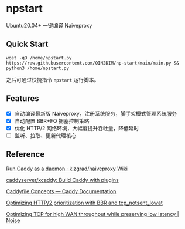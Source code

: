 # npstart

Ubuntu20.04+ 一键编译 Naiveproxy

## Quick Start

```shell
wget -qO /home/npstart.py https://raw.githubusercontent.com/QIN2DIM/np-start/main/main.py && python3 /home/npstart.py
```

之后可通过快捷指令 `npstart` 运行脚本。

## Features

- [x] 自动编译最新版 Naiveproxy，注册系统服务，脚手架模式管理系统服务
- [x] 自动配置 BBR+FQ 拥塞控制策略
- [x] 优化 HTTP/2 网络环境，大幅度提升吞吐量，降低延时
- [ ] 监听、拉取、更新代理核心

## Reference

[Run Caddy as a daemon · klzgrad/naiveproxy Wiki](https://github.com/klzgrad/naiveproxy/wiki/Run-Caddy-as-a-daemon)

[caddyserver/xcaddy: Build Caddy with plugins](https://github.com/caddyserver/xcaddy)

[Caddyfile Concepts — Caddy Documentation](https://caddyserver.com/docs/caddyfile/concepts#structure)

[Optimizing HTTP/2 prioritization with BBR and tcp_notsent_lowat](https://blog.cloudflare.com/http-2-prioritization-with-nginx/)

[Optimizing TCP for high WAN throughput while preserving low latency | Noise](https://noise.getoto.net/2022/07/01/optimizing-tcp-for-high-wan-throughput-while-preserving-low-latency/)

